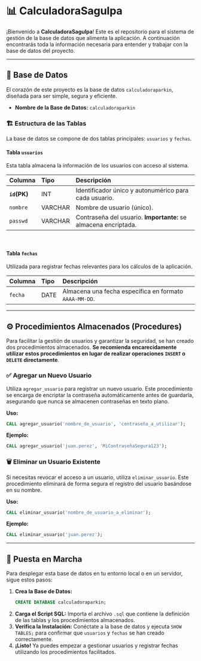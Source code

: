 # 📊 CalculadoraSagulpa

¡Bienvenido a **CalculadoraSagulpa**! Este es el repositorio para el sistema de gestión de la base de datos que alimenta la aplicación. A continuación encontrarás toda la información necesaria para entender y trabajar con la base de datos del proyecto.

---

## 💾 Base de Datos

El corazón de este proyecto es la base de datos `calculadoraparkin`, diseñada para ser simple, segura y eficiente.

* **Nombre de la Base de Datos:** `calculadoraparkin`

### 🏗️ Estructura de las Tablas

La base de datos se compone de dos tablas principales: `usuarios` y `fechas`.

#### Tabla `usuarios`

Esta tabla almacena la información de los usuarios con acceso al sistema.

| Columna     | Tipo    | Descripción                                           |
| :---------- | :------ | :---------------------------------------------------- |
| **`id`(PK)**| INT     | Identificador único y autonumérico para cada usuario. |
| `nombre`    | VARCHAR | Nombre de usuario (único).                            |
| `passwd`    | VARCHAR | Contraseña del usuario. **Importante:** se almacena encriptada. |

<br>

#### Tabla `fechas`

Utilizada para registrar fechas relevantes para los cálculos de la aplicación.

| Columna | Tipo | Descripción                                         |
| :------ | :--- | :-------------------------------------------------- |
| `fecha` | DATE | Almacena una fecha específica en formato `AAAA-MM-DD`. |

---

## ⚙️ Procedimientos Almacenados (Procedures)

Para facilitar la gestión de usuarios y garantizar la seguridad, se han creado dos procedimientos almacenados. **Se recomienda encarecidamente utilizar estos procedimientos en lugar de realizar operaciones `INSERT` o `DELETE` directamente**.

### ✅ Agregar un Nuevo Usuario

Utiliza `agregar_usuario` para registrar un nuevo usuario. Este procedimiento se encarga de encriptar la contraseña automáticamente antes de guardarla, asegurando que nunca se almacenen contraseñas en texto plano.

**Uso:**

```sql
CALL agregar_usuario('nombre_de_usuario', 'contraseña_a_utilizar');
```

**Ejemplo:**

```sql
CALL agregar_usuario('juan.perez', 'MiContraseñaSegura123');
```

### 🗑️ Eliminar un Usuario Existente

Si necesitas revocar el acceso a un usuario, utiliza `eliminar_usuario`. Este procedimiento eliminará de forma segura el registro del usuario basándose en su nombre.

**Uso:**

```sql
CALL eliminar_usuario('nombre_de_usuario_a_eliminar');
```

**Ejemplo:**

```sql
CALL eliminar_usuario('juan.perez');
```

---

## 🚀 Puesta en Marcha

Para desplegar esta base de datos en tu entorno local o en un servidor, sigue estos pasos:

1.  **Crea la Base de Datos:**
    ```sql
    CREATE DATABASE calculadoraparkin;
    ```
2.  **Carga el Script SQL:** Importa el archivo `.sql` que contiene la definición de las tablas y los procedimientos almacenados.
3.  **Verifica la Instalación:** Conéctate a la base de datos y ejecuta `SHOW TABLES;` para confirmar que `usuarios` y `fechas` se han creado correctamente.
4.  **¡Listo!** Ya puedes empezar a gestionar usuarios y registrar fechas utilizando los procedimientos facilitados.
